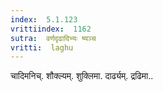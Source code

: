 ```yaml
---
index:  5.1.123
vrittiindex:  1162
sutra:  वर्णदृढादिभ्यः ष्यञ्च
vritti:  laghu 
---
```


चादिमनिच्. शौक्ल्यम्. शुक्लिमा. दार्ढ्यम्. द्रढिमा..

